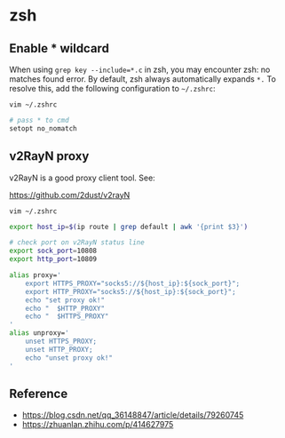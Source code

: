 # zsh

## Enable * wildcard

When using `grep key --include=*.c` in zsh, you may encounter zsh:
no matches found error. By default, zsh always automatically expands `*.`
To resolve this, add the following configuration to `~/.zshrc`:

`vim ~/.zshrc`

```bash
# pass * to cmd
setopt no_nomatch
```
## v2RayN proxy

v2RayN is a good proxy client tool. See:

<https://github.com/2dust/v2rayN>

`vim ~/.zshrc`

```bash
export host_ip=$(ip route | grep default | awk '{print $3}')

# check port on v2RayN status line 
export sock_port=10808
export http_port=10809

alias proxy='
    export HTTPS_PROXY="socks5://${host_ip}:${sock_port}";
    export HTTP_PROXY="socks5://${host_ip}:${sock_port}";
    echo "set proxy ok!"
    echo "  $HTTP_PROXY"
    echo "  $HTTPS_PROXY"
'
alias unproxy='
    unset HTTPS_PROXY;
    unset HTTP_PROXY;
    echo "unset proxy ok!"
'
```

## Reference

- <https://blog.csdn.net/qq_36148847/article/details/79260745>
- <https://zhuanlan.zhihu.com/p/414627975>
